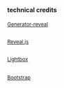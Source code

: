 

#### technical credits

<div>
<small>
<a href="https://github.com/slara/generator-reveal">Generator-reveal</a>

<br><a href="http://github.com/hakimel/reveal.js/">Reveal.js</a>

<br><a href="http://lokeshdhakar.com/projects/lightbox2/">Lightbox</a>

<br><a href="http://getbootstrap.com">Bootstrap</a>
</small>
</div>
